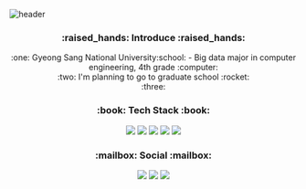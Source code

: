 ![header](https://capsule-render.vercel.app/api?type=wave&color=auto&height=300&section=header&text=Welcome&fontSize=90)

<h3 align="center"><b> :raised_hands: Introduce :raised_hands: </b></h3>
<div align="center">
:one: Gyeong Sang National University:school: - Big data major in computer engineering, 4th grade :computer:
</div>
<div align="center">
:two: I'm planning to go to graduate school :rocket:
</div>
<div align="center">
:three:
</div>

<h3 align="center"><b> :book: Tech Stack :book: </b></h3>
<div align="center">
 <img src="https://img.shields.io/badge/Python-3766AB?style=flat-square&logo=Python&logoColor=white"/></a>
 <img src="https://img.shields.io/badge/C-A8B9CC?style=flat-square&logo=C&logoColor=white"/></a>
 <img src="https://img.shields.io/badge/HTML5-E34F26?style=flat-square&logo=HTML5&logoColor=white"/></a> 
 <img src="https://img.shields.io/badge/CSS3-1572B6?style=flat-square&logo=CSS3&logoColor=white"/></a>
 <img src="https://img.shields.io/badge/JavaScript-F7DF1E?style=flat-square&logo=JavaScript&logoColor=white"/></a>
</div>

<h3 align="center"><b> :mailbox: Social :mailbox: </b></h3>
<div align="center">
 <a href="mailto:kinggodeasy000624@gmail.com"><img src="https://img.shields.io/badge/Gmail-d14836?style=flat-  square&logo=Gmail&logoColor=white&link=kinggodeasy000624@gmail.com"/></a>
 <a href="https://velog.io/@show000624"><img src="https://img.shields.io/badge/Tech%20Blog-11B48A?style=flat-square&logo=Vimeo&logoColor=white&link=https://velog.io/@show000624"/></a>
<a href="https://twitter.com/kinggoedasy"><img src="https://img.shields.io/badge/Twitter%20-1DA1F2?style=flat-square&logo=Twitter&logoColor=white&link=https://twitter.com/kinggoedasy"/></a>
</div>



<!--
**kinggodeasy/kinggodeasy** is a ✨ _special_ ✨ repository because its `README.md` (this file) appears on your GitHub profile.

Here are some ideas to get you started:

- 🔭 I’m currently working on ...
- 🌱 I’m currently learning ...
- 👯 I’m looking to collaborate on ...
- 🤔 I’m looking for help with ...
- 💬 Ask me about ...
- 📫 How to reach me: ...
- 😄 Pronouns: ...
- ⚡ Fun fact: ...
-->
